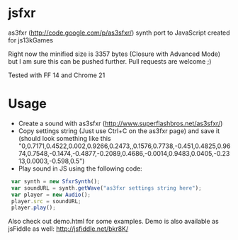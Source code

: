 jsfxr
=====

as3fxr (http://code.google.com/p/as3sfxr/) synth port to JavaScript created for js13kGames

Right now the minified size is 3357 bytes (Closure with Advanced Mode) but I am sure this can be pushed further. Pull requests are welcome ;)

Tested with FF 14 and Chrome 21

Usage
=====

 * Create a sound with as3sfxr (http://www.superflashbros.net/as3sfxr/)
 * Copy settings string (Just use Ctrl+C on the as3fxr page) and save it (should look something like this "0,0.7171,0.4522,0.002,0.9266,0.2473,,0.1576,0.7738,-0.451,0.4825,0.9674,0.7548,-0.1474,-0.4877,-0.2089,0.4686,-0.0014,0.9483,0.0405,-0.2313,0.0003,-0.598,0.5")
 * Play sound in JS using the following code:

```javascript  
 var synth = new SfxrSynth();
 var soundURL = synth.getWave("as3fxr settings string here");
 var player = new Audio();
 player.src = soundURL;
 player.play();
```

 Also check out demo.html for some examples. Demo is also available as jsFiddle as well: http://jsfiddle.net/bkr8K/
